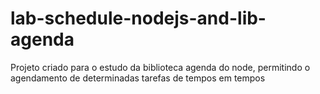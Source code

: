 # lab-schedule-nodejs-and-lib-agenda
Projeto criado para o estudo da biblioteca agenda do node, permitindo o agendamento de determinadas tarefas de tempos em tempos
